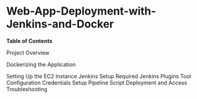 # Web-App-Deployment-with-Jenkins-and-Docker


**Table of Contents**

Project Overview

Dockerizing the Application

Setting Up the EC2 Instance
Jenkins Setup
Required Jenkins Plugins
Tool Configuration
Credentials Setup
Pipeline Script
Deployment and Access
Troubleshooting
